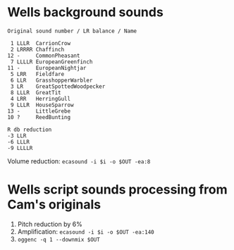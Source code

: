 Wells background sounds
=======================

```
Original sound number / LR balance / Name

 1 LLLR  CarrionCrow
 2 LRRRR Chaffinch
12 -     CommonPheasant
 7 LLLLR EuropeanGreenfinch
11 -     EuropeanNightjar
 5 LRR   Fieldfare
 6 LLR   GrasshopperWarbler
 3 LR    GreatSpottedWoodpecker
 8 LLLR  GreatTit
 4 LRR   HerringGull
 9 LLLR  HouseSparrow
13 -     LittleGrebe
10 ?     ReedBunting
```

```
R db reduction
-3 LLR
-6 LLLR
-9 LLLLR
```

Volume reduction: `ecasound -i $i -o $OUT -ea:8`


Wells script sounds processing from Cam's originals
===================================================

1. Pitch reduction by 6%
1. Amplification: `ecasound -i $i -o $OUT -ea:140`
1. `oggenc -q 1 --downmix $OUT`

